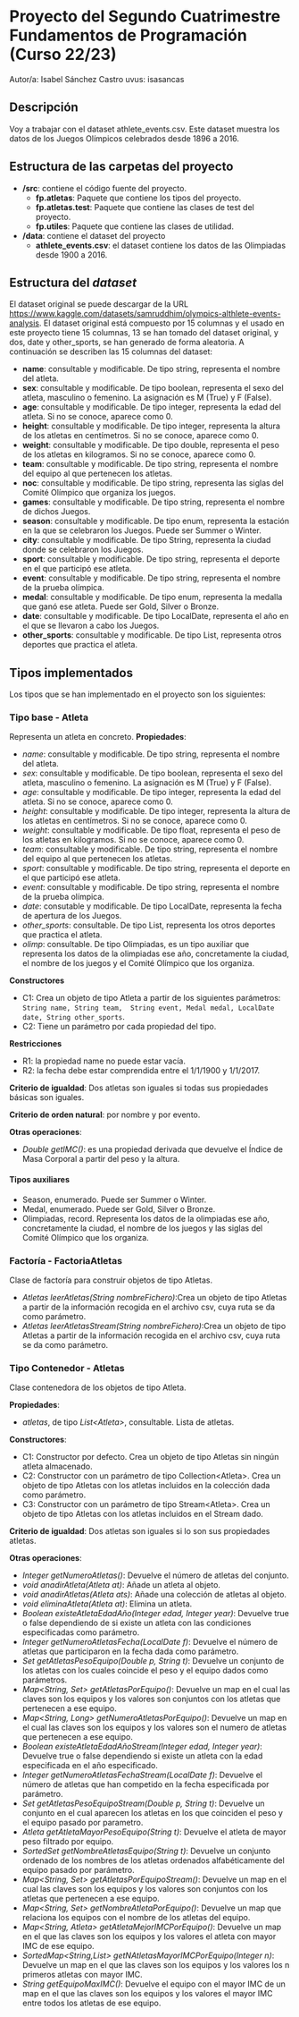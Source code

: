 # Proyecto del Segundo Cuatrimestre Fundamentos de Programación (Curso  22/23)
Autor/a: Isabel Sánchez Castro   uvus: isasancas

## Descripción
Voy a trabajar con el dataset athlete_events.csv. Este dataset muestra los datos de los Juegos Olímpicos celebrados desde 1896 a 2016. 

## Estructura de las carpetas del proyecto

* **/src**: contiene el código fuente del proyecto.
	* **fp.atletas**: Paquete que contiene los tipos del proyecto.
	* **fp.atletas.test**: Paquete que contiene las clases de test del proyecto.
	* **fp.utiles**: Paquete que contiene las clases de utilidad.
* **/data**: contiene el dataset del proyecto
    * **athlete_events.csv**: el dataset contiene los datos de las Olimpiadas desde 1900 a 2016.
    
## Estructura del *dataset*

El dataset original se puede descargar de la URL https://www.kaggle.com/datasets/samruddhim/olympics-althlete-events-analysis.
El dataset original está compuesto por 15 columnas y el usado en este proyecto tiene 15 columnas, 13 se han tomado 
del dataset original, y dos, date y other_sports, se han generado de forma aleatoria. A continuación se describen las 15 columnas del dataset:

* **name**: consultable y modificable. De tipo string, representa el nombre del atleta.
* **sex**: consultable y modificable. De tipo boolean, representa el sexo del atleta, masculino o femenino. La asignación es M (True) y F (False).
* **age**: consultable y modificable. De tipo integer, representa la edad del atleta. Si no se conoce, aparece como 0.
* **height**: consultable y modificable. De tipo integer, representa la altura de los atletas en centímetros. Si no se conoce, aparece como 0.
* **weight**: consultable y modificable. De tipo double, representa el peso de los atletas en kilogramos. Si no se conoce, aparece como 0.
* **team**: consultable y modificable. De tipo string, representa el nombre del equipo al que pertenecen los atletas.
* **noc**: consultable y modificable. De tipo string, representa las siglas del Comité Olímpico que organiza los juegos.
* **games**: consultable y modificable. De tipo string, representa el nombre de dichos Juegos.
* **season**: consultable y modificable. De tipo enum, representa la estación en la que se celebraron los Juegos. Puede ser Summer o Winter.
* **city**: consultable y modificable. De tipo String, representa la ciudad donde se celebraron los Juegos.
* **sport**: consultable y modificable. De tipo string, representa el deporte en el que participó ese atleta.
* **event**: consultable y modificable. De tipo string, representa el nombre de la prueba olímpica.
* **medal**: consultable y modificable. De tipo enum, representa la medalla que ganó ese atleta. Puede ser Gold, Silver o Bronze.
* **date**: consultable y modificable. De tipo LocalDate, representa el año en el que se llevaron a cabo los Juegos.
* **other_sports**: consultable y modificable. De tipo List, representa otros deportes que practica el atleta.

## Tipos implementados
Los tipos que se han implementado en el proyecto son los siguientes:

### Tipo base - Atleta
Representa un atleta en concreto. **Propiedades**:

- _name_: consultable y modificable. De tipo string, representa el nombre del atleta.
- _sex_: consultable y modificable. De tipo boolean, representa el sexo del atleta, masculino o femenino. La asignación es M (True) y F (False).
- _age_: consultable y modificable. De tipo integer, representa la edad del atleta. Si no se conoce, aparece como 0.
- _height_: consultable y modificable. De tipo integer, representa la altura de los atletas en centímetros. Si no se conoce, aparece como 0.
- _weight_: consultable y modificable. De tipo float, representa el peso de los atletas en kilogramos. Si no se conoce, aparece como 0.
- _team_: consultable y modificable. De tipo string, representa el nombre del equipo al que pertenecen los atletas.
- _sport_: consultable y modificable. De tipo string, representa el deporte en el que participó ese atleta.
- _event_: consultable y modificable. De tipo string, representa el nombre de la prueba olímpica.
- _date_: consutable y modificable. De tipo LocalDate, representa la fecha de apertura de los Juegos.
- _other_sports_: consultable. De tipo List<String>, representa los otros deportes que practica el atleta.
- _olimp_: consultable. De tipo Olimpiadas, es un tipo auxiliar que representa los datos de la olimpiadas ese año, 
concretamente la ciudad, el nombre de los juegos y el Comité Olímpico que los organiza.

**Constructores**
- C1: Crea un objeto de tipo Atleta a partir de los siguientes parámetros: ```String name, String team, 
String event, Medal medal, LocalDate date, String other_sports```.
- C2: Tiene un parámetro por cada propiedad del tipo.

**Restricciones**
- R1: la propiedad name no puede estar vacía.
- R2: la fecha debe estar comprendida entre el 1/1/1900 y 1/1/2017.

**Criterio de igualdad**: Dos atletas son iguales si todas sus propiedades básicas son iguales.

**Criterio de orden natural**: por nombre y por evento.

**Otras operaciones**:
- _Double getIMC()_: es una propiedad derivada que devuelve el Índice de Masa Corporal a partir del peso y la altura.

#### Tipos auxiliares

- Season, enumerado. Puede ser Summer o Winter.
- Medal, enumerado. Puede ser Gold, Silver o Bronze.
- Olimpiadas, record. Representa los datos de la olimpiadas ese año, concretamente la ciudad, el nombre de los juegos y las siglas del Comité 
Olímpico que los organiza.

### Factoría - FactoriaAtletas
Clase de factoría para construir objetos de tipo Atletas.

- _Atletas leerAtletas(String nombreFichero)_:Crea un objeto de tipo Atletas a partir de la información recogida en el archivo csv, cuya ruta se da como parámetro.
- _Atletas leerAtletasStream(String nombreFichero)_:Crea un objeto de tipo Atletas a partir de la información recogida en el archivo csv, cuya ruta se da como parámetro.

### Tipo Contenedor - Atletas
Clase contenedora de los objetos de tipo Atleta.

**Propiedades**:

-  _atletas_, de tipo _List\<Atleta\>_, consultable. Lista de atletas. 
 
**Constructores**: 

- C1: Constructor por defecto. Crea un objeto de tipo Atletas sin ningún atleta almacenado.
- C2: Constructor con un parámetro de tipo Collection\<Atleta\>. Crea un objeto de tipo Atletas con los atletas incluidos en la colección dada como parámetro.
- C3: Constructor con un parámetro de tipo Stream\<Atleta\>. Crea un objeto de tipo Atletas con los atletas incluidos en el Stream dado.

**Criterio de igualdad**: Dos atletas son iguales si lo son sus propiedades atletas.


**Otras operaciones**:
- _Integer getNumeroAtletas()_: Devuelve el número de atletas del conjunto.
- _void anadirAtleta(Atleta at)_: Añade un atleta al objeto.
- _void anadirAtletas(Atleta ats)_: Añade una colección de atletas al objeto.
- _void eliminaAtleta(Atleta at)_: Elimina un atleta.
- _Boolean existeAtletaEdadAño(Integer edad, Integer year)_: Devuelve true o false dependiendo de si existe un atleta con las condiciones especificadas
como parámetro.
- _Integer getNumeroAtletasFecha(LocalDate f)_: Devuelve el número de atletas que participaron en la fecha dada como parámetro.
- _Set<Atleta> getAtletasPesoEquipo(Double p, String t)_: Devuelve un conjunto de los atletas con los cuales coincide el peso y el equipo dados como 
parámetros.
- _Map<String, Set<Atleta>> getAtletasPorEquipo()_: Devuelve un map en el cual las claves son los equipos y los valores son conjuntos con los atletas 
que pertenecen a ese equipo.
- _Map<String, Long> getNumeroAtletasPorEquipo()_: Devuelve un map en el cual las claves son los equipos y los valores son el numero de atletas que 
pertenecen a ese equipo.
- _Boolean existeAtletaEdadAñoStream(Integer edad, Integer year)_: Devuelve true o false dependiendo si existe un atleta con la edad especificada en el año especificado.
- _Integer getNumeroAtletasFechaStream(LocalDate f)_: Devuelve el número de atletas que han competido en la fecha especificada por parámetro.
- _Set<Atleta> getAtletasPesoEquipoStream(Double p, String t)_: Devuelve un conjunto en el cual aparecen los atletas en los que coinciden el peso y el equipo pasado por parametro.
- _Atleta getAtletaMayorPesoEquipo(String t)_: Devuelve el atleta de mayor peso filtrado por equipo.
- _SortedSet<String> getNombreAtletasEquipo(String t)_: Devuelve un conjunto ordenado de los nombres de los atletas ordenados alfabéticamente del equipo pasado por parámetro.
- _Map<String, Set<Atleta>> getAtletasPorEquipoStream()_: Devuelve un map en el cual las claves son los equipos y los valores son conjuntos con los atletas que pertenecen a ese equipo.
- _Map<String, Set<String>> getNombreAtletaPorEquipo()_: Devuelve un map que relaciona los equipos con el nombre de los atletas del equipo.
- _Map<String, Atleta> getAtletaMejorIMCPorEquipo()_: Devuelve un map en el que las claves son los equipos y los valores el atleta con mayor IMC de ese equipo.
- _SortedMap<String,List<String>> getNAtletasMayorIMCPorEquipo(Integer n)_: Devuelve un map en el que las claves son los equipos y los valores los n primeros atletas con mayor IMC.
- _String getEquipoMaxIMC()_: Devuelve el equipo con el mayor IMC de un map en el que las claves son los equipos y los valores el mayor IMC entre todos los atletas de ese equipo.